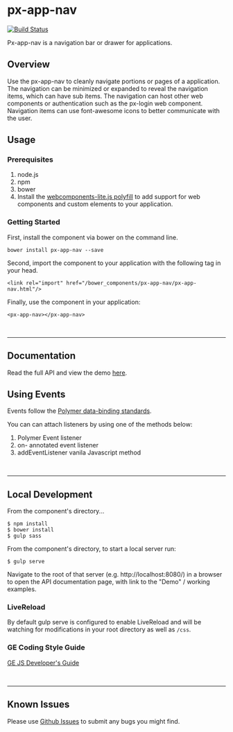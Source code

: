 # px-app-nav
[![Build Status](https://travis-ci.org/PredixDev/px-app-nav.svg?branch=master)](https://travis-ci.org/PredixDev/px-app-nav)

Px-app-nav is a navigation bar or drawer for applications.

## Overview

Use the px-app-nav to cleanly navigate portions or pages of a application. The navigation can be minimized or expanded to reveal the navigation items, which can have sub items. The navigation can host other web components or authentication such as the px-login web component. Navigation items can use font-awesome icons to better communicate with the user.

## Usage

### Prerequisites
1. node.js
2. npm
3. bower
4. Install the [webcomponents-lite.js polyfill](https://github.com/webcomponents/webcomponentsjs) to add support for web components and custom elements to your application.

### Getting Started

First, install the component via bower on the command line.

```
bower install px-app-nav --save
```
Second, import the component to your application with the following tag in your head.

```
<link rel="import" href="/bower_components/px-app-nav/px-app-nav.html"/>
```

Finally, use the component in your application:

```
<px-app-nav></px-app-nav>
```

<br />
<hr />

## Documentation

Read the full API and view the demo [here](https://predixdev.github.io/px-app-nav).

## Using Events

Events follow the [Polymer data-binding standards](https://www.polymer-project.org/1.0/docs/devguide/data-binding.html).

You can can attach listeners by using one of the methods below:

1. Polymer Event listener
2. on- annotated event listener
3. addEventListener vanila Javascript method
<br />
<hr />

## Local Development

From the component's directory...

```
$ npm install
$ bower install
$ gulp sass
```

From the component's directory, to start a local server run:

```
$ gulp serve
```

Navigate to the root of that server (e.g. http://localhost:8080/) in a browser to open the API documentation page, with link to the "Demo" / working examples.

### LiveReload

By default gulp serve is configured to enable LiveReload and will be watching for modifications in your root directory as well as `/css`.

### GE Coding Style Guide
[GE JS Developer's Guide](https://github.com/GeneralElectric/javascript)

<br />
<hr />

## Known Issues

Please use [Github Issues](https://github.com/PredixDev/px-app-nav/issues) to submit any bugs you might find.
